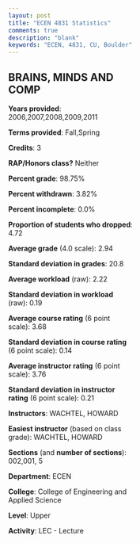 ```yaml
---
layout: post
title: "ECEN 4831 Statistics"
comments: true
description: "blank"
keywords: "ECEN, 4831, CU, Boulder"
--- 
```

<head>
<script src="https://ajax.googleapis.com/ajax/libs/jquery/2.1.3/jquery.min.js"></script>
<script src="https://dl.dropboxusercontent.com/s/pc42nxpaw1ea4o9/highcharts.js?dl=0"></script>
<!-- <script src="../assets/js/highcharts.js"></script> -->
<style type="text/css">@font-face {
	font-family: "Bebas Neue";
	src: url(https://www.filehosting.org/file/details/544349/BebasNeue%20Regular.otf) format("opentype");
	}
	h1.Bebas { 
		font-family: "Bebas Neue", Verdana, Tahoma;
	}
</style>
</head>
<body>
	<div id="container" style="float: right; width: 45%; height: 88%; margin-left: 2.5%; margin-right: 2.5%;"></div>
	<script language="JavaScript">
		$(document).ready(function() {
		var chart = {type: 'column'};
		var title = {text: 'Grade Distribution'};
		var xAxis = {categories: ['A','B','C','D','F'],crosshair: true};
		var yAxis = {min: 0,title: {text: 'Percentage'}};
		var tooltip = {headerFormat: '<center><b><span style="font-size:20px">{point.key}</span></b></center>',
		               pointFormat: '<td style="padding:0"><b>{point.y:.1f}%</b></td>',
		               footerFormat: '</table>',shared: true,useHTML: true};
		var plotOptions = {column: {pointPadding: 0.0,borderWidth: 0}};  
		var credits = {enabled: false};var series= [{name: 'Percent',data: [32.0,43.0,20.0,4.0,1.0,]}];
		var json = {};
		json.chart = chart;
		json.title = title;
		json.tooltip = tooltip;
		json.xAxis = xAxis;
		json.yAxis = yAxis;  
		json.series = series;
		json.plotOptions = plotOptions;  
		json.credits = credits;
		$('#container').highcharts(json);
	});
	</script>
</body>
			   
## BRAINS, MINDS AND COMP

**Years provided**: 2006,2007,2008,2009,2011

**Terms provided**: Fall,Spring

**Credits**: 3

**RAP/Honors class?** Neither

**Percent grade**: 98.75%

**Percent withdrawn**: 3.82%

**Percent incomplete**: 0.0%

**Proportion of students who dropped**: 4.72

**Average grade** (4.0 scale): 2.94

**Standard deviation in grades**: 20.8

**Average workload** (raw): 2.22

**Standard deviation in workload** (raw): 0.19

**Average course rating** (6 point scale): 3.68

**Standard deviation in course rating** (6 point scale): 0.14

**Average instructor rating** (6 point scale): 3.76

**Standard deviation in instructor rating** (6 point scale): 0.21

**Instructors**: WACHTEL, HOWARD

**Easiest instructor** (based on class grade): WACHTEL, HOWARD

**Sections** (and **number of sections**): 002,001, 5

**Department**: ECEN

**College**: College of Engineering and Applied Science

**Level**: Upper

**Activity**: LEC - Lecture
